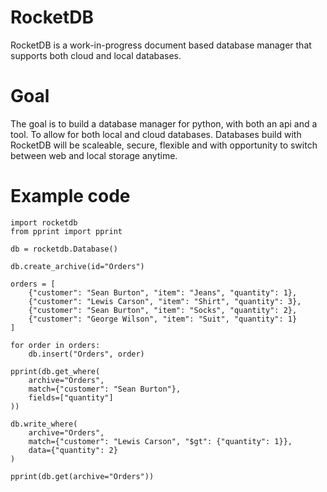# RocketDB

RocketDB is a work-in-progress document based database manager that supports both cloud and local databases.

# Goal

The goal is to build a database manager for python, with both an api and a tool. To allow for both local and cloud databases.
Databases build with RocketDB will be scaleable, secure, flexible and with opportunity to switch between web and local storage anytime.

# Example code

```
import rocketdb
from pprint import pprint

db = rocketdb.Database()

db.create_archive(id="Orders")

orders = [
    {"customer": "Sean Burton", "item": "Jeans", "quantity": 1},
    {"customer": "Lewis Carson", "item": "Shirt", "quantity": 3},
    {"customer": "Sean Burton", "item": "Socks", "quantity": 2},
    {"customer": "George Wilson", "item": "Suit", "quantity": 1}
]

for order in orders:
    db.insert("Orders", order)

pprint(db.get_where(
    archive="Orders", 
    match={"customer": "Sean Burton"}, 
    fields=["quantity"]
))

db.write_where(
    archive="Orders", 
    match={"customer": "Lewis Carson", "$gt": {"quantity": 1}}, 
    data={"quantity": 2}
)

pprint(db.get(archive="Orders"))
```